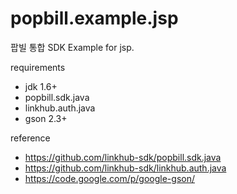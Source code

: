 popbill.example.jsp 
=========================

팝빌 통합 SDK Example for jsp.

requirements 
 * jdk 1.6+
 * popbill.sdk.java
 * linkhub.auth.java
 * gson 2.3+
 
reference
 * https://github.com/linkhub-sdk/popbill.sdk.java
 * https://github.com/linkhub-sdk/linkhub.auth.java
 * https://code.google.com/p/google-gson/
